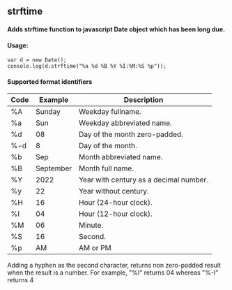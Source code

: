 ## strftime

#### Adds strftime function to javascript Date object which has been long due.

#### Usage:

    var d = new Date();
    console.log(d.strftime("%a %d %B %Y %I:%M:%S %p"));

#### Supported format identifiers

Code|Example|Description
---|---|---
%A |Sunday |Weekday fullname.
%a |Sun|Weekday abbreviated name.
%d |08|Day of the month zero-padded.
%-d |8|Day of the month.
%b|Sep|Month abbreviated name.
%B|September|Month full name.
%Y|2022|Year with century as a decimal number.
%y|22|Year without century.
%H|16|Hour (24-hour clock).
%I|04|Hour (12-hour clock).
%M|06|Minute.
%S|16|Second.
%p|AM|AM or PM

Adding a hyphen as the second character, returns non zero-padded result when the result is a number.
For example, "%I" returns 04 whereas "%-I" returns 4
